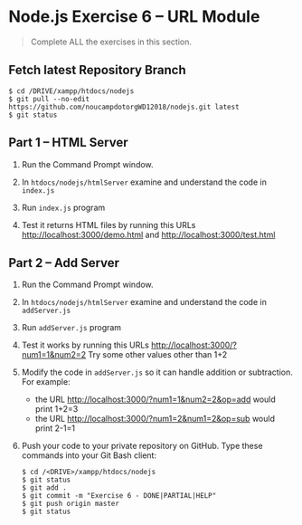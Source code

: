 # Node.js Exercise 6 – URL Module
		
> Complete ALL the exercises in this section.

## Fetch latest Repository Branch

```
$ cd /DRIVE/xampp/htdocs/nodejs
$ git pull --no-edit https://github.com/noucampdotorgWD12018/nodejs.git latest
$ git status

```
## Part 1 – HTML Server 

1.  Run the Command Prompt window.

1.	In ``htdocs/nodejs/htmlServer`` examine and understand the code in ``index.js``

1.  Run ``index.js`` program

1.  Test it returns HTML files by running this URLs [http://localhost:3000/demo.html](http://localhost:3000/demo.html) and [http://localhost:3000/test.html](http://localhost:3000/test.html)


## Part 2 – Add Server 

1.  Run the Command Prompt window.

1.	In ``htdocs/nodejs/htmlServer`` examine and understand the code in ``addServer.js``

1.  Run ``addServer.js`` program

1.  Test it works by running this URLs [http://localhost:3000/?num1=1&num2=2](http://localhost:3000/?num1=1&num2=2)  Try some other values other than 1+2

1.  Modify the code in ``addServer.js`` so it can handle addition or subtraction.  For example:

    - the URL [http://localhost:3000/?num1=1&num2=2&op=add](http://localhost:3000/?num1=1&num2=2&op=add) would print 1+2=3
    - the URL [http://localhost:3000/?num1=2&num1=2&op=sub](http://localhost:3000/?num1=2&num2=1&op=add) would print 2-1=1

1.  Push your code to your private repository on GitHub. Type these commands into your Git Bash client:

    ```
    $ cd /<DRIVE>/xampp/htdocs/nodejs
    $ git status
    $ git add .
    $ git commit -m "Exercise 6 - DONE|PARTIAL|HELP"
    $ git push origin master
    $ git status
    ```
